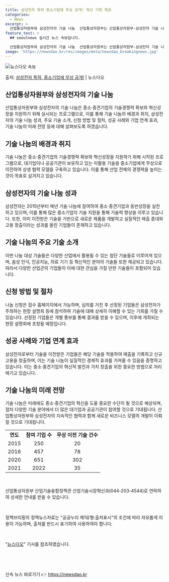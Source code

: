 ```yaml
---
title: 삼성전자 특허 중소기업에 무상 공개! 혁신 기회 제공
categories:
  - News
excerpt: >
  산업통상자원부와 삼성전자의 기술 나눔  산업통상자원부는 산업통상자원부-삼성전자 기술 나눔 공고를 통해 나눔 …
feature_text: >
  ## seoulnews 실시간 뉴스 속보입니다.

  산업통상자원부와 삼성전자의 기술 나눔  산업통상자원부는 산업통상자원부-삼성전자 기술 나눔 공고를 통해 나눔 …
image: 'https://newsdao.kr/res/images/meta/newsdao_breakingnews.jpg'
---
```


![뉴스다오 속보](https://newsdao.kr/res/images/meta/newsdao_breakingnews.jpg)

<p>출처: <a href="https://newsdao.kr/4382" rel="dofollow">삼성전자 특허, 중소기업에 무상 공개!</a> | 뉴스다오</p>

<h2 data-ke-size="size26">산업통상자원부와 삼성전자의 기술 나눔</h2>
<p data-ke-size="size16">산업통상자원부와 삼성전자의 기술 나눔은 중소·중견기업의 기술경쟁력 확보와 혁신성장을 지원하기 위해 실시되는 프로그램으로, 이를 통해 기술 나눔의 배경과 취지, 삼성전자의 기술 나눔 성과, 주요 기술 소개, 신청 방법 및 절차, 성공 사례와 기업 연계 효과, 기술 나눔의 미래 전망 등에 대해 살펴보도록 하겠습니다.</p>

<h2 data-ke-size="size26">기술 나눔의 배경과 취지</h2>
<p data-ke-size="size16">기술 나눔은 중소·중견기업의 기술경쟁력 확보와 혁신성장을 지원하기 위해 시작된 프로그램으로, 대기업이나 공공기관이 보유하고 있는 미활용 기술을 중소기업에게 무상으로 이전하여 상생 협력 모델을 구축하고 있습니다. 이를 통해 산업 전체의 경쟁력을 높이는 것이 목표로 삼겨지고 있습니다.</p>

<h2 data-ke-size="size26">삼성전자의 기술 나눔 성과</h2>
<p data-ke-size="size16">삼성전자는 2015년부터 매년 기술 나눔에 참여하여 중소·중견기업과 동반성장을 실천하고 있으며, 이를 통해 많은 중소기업이 기술 지원을 통해 기술력 향상을 이루고 있습니다. 또한, 이미 이전받은 기술을 기반으로 새로운 제품을 개발하고 실질적인 매출 증대와 고용 창출이라는 성과를 올린 기업들이 존재하고 있습니다.</p>

<h2 data-ke-size="size26">기술 나눔의 주요 기술 소개</h2>
<p data-ke-size="size16">이번 나눔 대상 기술들은 다양한 산업에서 활용될 수 있는 첨단 기술들로 이루어져 있으며, 음성 인식, 인공지능, 의료 기기 등 혁신적인 분야의 기술들 또한 제공되고 있습니다. 따라서 다양한 산업군의 기업들이 이에 대한 관심을 가질 만한 기술들이 포함되어 있습니다.</p>

<h2 data-ke-size="size26">신청 방법 및 절차</h2>
<p data-ke-size="size16">나눔 신청은 접수 홈페이지에서 가능하며, 심의를 거친 후 선정된 기업들은 삼성전자가 주최하는 현장 설명회 등에 참석하여 기술에 대해 상세히 이해할 수 있는 기회를 가질 수 있습니다. 선정된 기업들은 개별 통보를 통해 결과를 받을 수 있으며, 이후에 개최되는 현장 설명회에 초청될 예정입니다.</p>

<h2 data-ke-size="size26">성공 사례와 기업 연계 효과</h2>
<p data-ke-size="size16">삼성전자로부터 기술을 이전받은 기업들은 해당 기술을 적용하여 매출을 기록하고 신규 고용을 창출하며, 이는 기술 나눔이 실질적인 경제적 효과를 가져올 수 있음을 증명하고 있습니다. 이는 중소·중견기업의 혁신적 발전과 가치 창출을 위한 중요한 방법으로 자리매기고 있습니다.</p>

<h2 data-ke-size="size26">기술 나눔의 미래 전망</h2>
<p data-ke-size="size16">기술 나눔은 미래에도 중소·중견기업의 혁신을 도울 중요한 수단이 될 것으로 예상되며, 점차 다양한 기술 분야에서 더 많은 대기업과 공공기관이 참여할 것으로 기대됩니다. 산업통상자원부와 삼성전자의 지속적인 협력과 함께 새로운 비즈니스 모델의 개발이 이뤄질 것으로 기대됩니다.</p>

<table>
    <tbody>
        <tr>
            <td style="text-align: center; height: 17px;"><b>연도</b></td>
            <td style="text-align: center; height: 17px;"><b>참여 기업 수</b></td>
            <td style="text-align: center; height: 17px;"><b>무상 이전 기술 건수</b></td>
        </tr>
        <tr>
            <td style="text-align: center; height: 17px;">2015</td>
            <td style="text-align: center; height: 17px;">250</td>
            <td style="text-align: center; height: 17px;">20</td>
        </tr>
        <tr>
            <td style="text-align: center; height: 17px;">2016</td>
            <td style="text-align: center; height: 17px;">457</td>
            <td style="text-align: center; height: 17px;">78</td>
        </tr>
        <tr>
            <td style="text-align: center; height: 17px;">2020</td>
            <td style="text-align: center; height: 17px;">651</td>
            <td style="text-align: center; height: 17px;">302</td>
        </tr>
        <tr>
            <td style="text-align: center; height: 17px;">2021</td>
            <td style="text-align: center; height: 17px;">2022</td>
            <td style="text-align: center; height: 17px;">35</td>
        </tr>
    </tbody>
</table>

<p data-ke-size="size16">&nbsp;</p>
<p data-ke-size="size16">산업통상자원부 산업기술융합정책관 산업기술시장혁신과(044-203-4544)로 연락하여 상세한 안내를 받을 수 있습니다.</p>
<p data-ke-size="size16">&nbsp;</p>
<p data-ke-size="size16">정책브리핑의 정책뉴스자료는 "공공누리 제1유형:출처표시"의 조건에 따라 자유롭게 이용이 가능하며, 출처를 반드시 표기하여 사용하여야 합니다.</p>
<p data-ke-size="size16">&nbsp;</p>
<p data-ke-size="size16">"<a href="https://newsdao.kr/4382">뉴스다오</a>" 기사를 참조하였습니다.</p>
<p data-ke-size="size16">&nbsp;</p>
<p data-ke-size="size16">&nbsp;</p> 

신속 뉴스 바로가기 👉 <a href="https://newsdao.kr" rel="dofollow">https://newsdao.kr</a>


